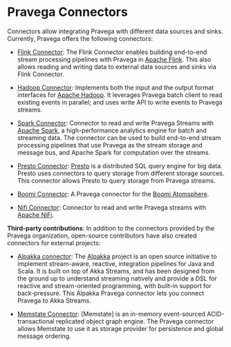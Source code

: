 <!--
Copyright Pravega Authors.

Licensed under the Apache License, Version 2.0 (the "License");
you may not use this file except in compliance with the License.
You may obtain a copy of the License at

    http://www.apache.org/licenses/LICENSE-2.0

Unless required by applicable law or agreed to in writing, software
distributed under the License is distributed on an "AS IS" BASIS,
WITHOUT WARRANTIES OR CONDITIONS OF ANY KIND, either express or implied.
See the License for the specific language governing permissions and
limitations under the License.
-->
# Pravega Connectors

Connectors allow integrating Pravega with different data sources and sinks.
Currently, Pravega offers the following connectors:  

- [Flink Connector](flink-connectors/documentation/src/docs/index.md): The Flink Connector enables building 
end-to-end stream processing pipelines with Pravega in [Apache Flink](https://flink.apache.org/). This also allows 
reading and writing data to external data sources and sinks via Flink Connector.

- [Hadoop Connector](https://github.com/pravega/hadoop-connectors): Implements both the input and the output format 
interfaces for [Apache Hadoop](https://hadoop.apache.org/). It leverages Pravega batch client to read existing events in parallel; 
and uses write API to write events to Pravega streams.

- [Spark Connector](https://github.com/pravega/spark-connectors): Connector to read and write Pravega Streams with 
[Apache Spark](http://spark.apache.org/), a high-performance analytics engine for batch and streaming data.
 The connector can be used to build end-to-end stream processing pipelines that use Pravega as the stream storage and message bus, 
and Apache Spark for computation over the streams.

- [Presto Connector](https://github.com/pravega/presto-connector): [Presto](ttps://prestodb.io) is a distributed SQL 
query engine for big data. Presto uses connectors to query storage from different storage sources. 
This connector allows Presto to query storage from Pravega streams.

- [Boomi Connector](https://github.com/pravega/boomi-connector): A Pravega connector for the 
[Boomi Atomsphere](https://boomi.com/platform/integration/applications/).

- [Nifi Connector](https://github.com/pravega/nifi-pravega): Connector to read and write Pravega streams 
with [Apache NiFi](https://nifi.apache.org/).


**Third-party contributions**: In addition to the connectors provided by the Pravega organization, open-source contributors have also
created connectors for external projects:

- [Alpakka connector](https://doc.akka.io/docs/alpakka/current/pravega.html): 
The [Alpakka](https://github.com/akka/alpakka) project is an open source initiative to 
implement stream-aware, reactive, integration pipelines for Java and Scala. It is built on top of Akka Streams, 
and has been designed from the ground up to understand streaming natively and provide a DSL for reactive and 
stream-oriented programming, with built-in support for back-pressure. This Alpakka Pravega connector lets you connect 
Pravega to Akka Streams.

- [Memstate Connector](https://github.com/DevrexLabs/memstate/tree/master/src/Memstate.Pravega): [Memstate] is an
in-memory event-sourced ACID-transactional replicated object graph engine. The Pravega connector
allows Memstate to use it as storage provider for persistence and global message ordering.

 

